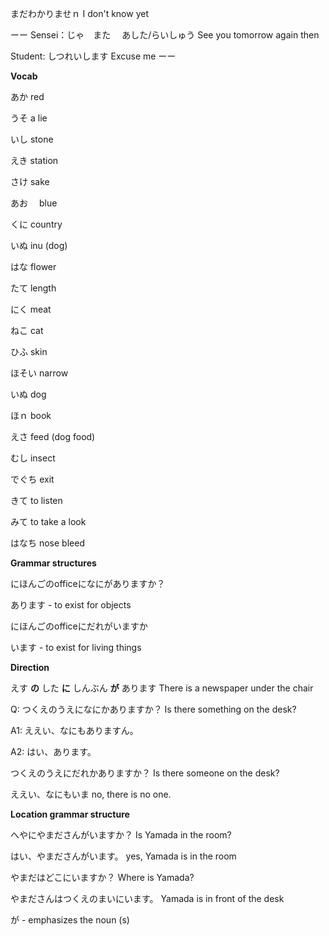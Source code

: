 

まだわかりませｎ
I don't know yet


ーー
Sensei：じゃ　また 　あした/らいしゅう
See you tomorrow again then

Student: しつれいします
Excuse me
ーー



**Vocab**

あか 
red

うそ
a lie

いし
stone

えき
station

さけ
sake

あお　
blue

くに
country

いぬ
inu (dog)


はな
flower

たて
length

にく
meat

ねこ
cat

ひふ
skin

ほそい
narrow

いぬ
dog

ほｎ
book

えさ
feed (dog food)

むし
insect

でぐち
exit

きて
to listen

みて
to take a look


はなち
nose bleed

**Grammar structures**

にほんごのofficeになにがありますか？

あります - to exist for objects

にほんごのofficeにだれがいますか

います - to exist for living things

**Direction**

えす **の** した **に** しんぶん **が** あります
There is a newspaper under the chair

Q: つくえのうえになにかありますか？
Is there something on the desk?

A1: ええい、なにもありますん。

A2: はい、あります。

つくえのうえにだれかありますか？
	Is there someone on the desk?

ええい、なにもいま
no, there is no one.

**Location grammar structure**

へやにやまださんがいますか？
Is Yamada in the room?

はい、やまださんがいます。
yes, Yamada is in the room

やまだはどこにいますか？
Where is Yamada?

やまださんはつくえのまいにいます。
Yamada is in front of the desk

が - emphasizes the noun (s)



